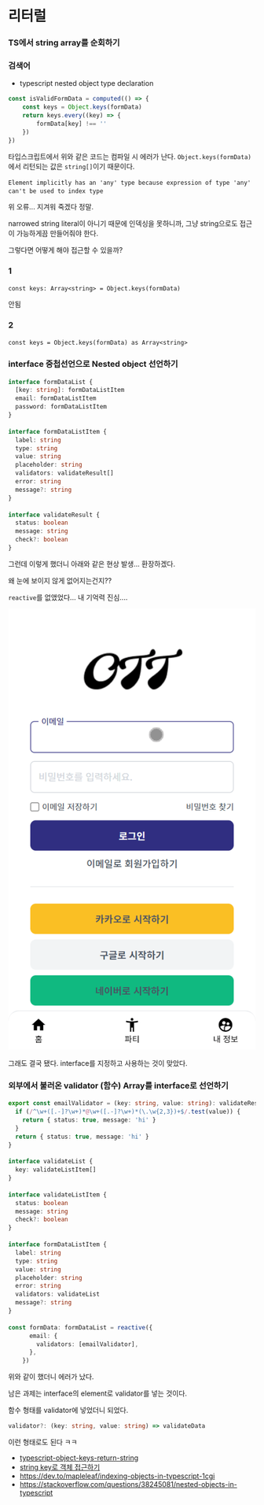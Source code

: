 # 리터럴

### TS에서 string array를 순회하기

### 검색어

- typescript nested object type declaration

```typescript
const isValidFormData = computed(() => {
    const keys = Object.keys(formData)
    return keys.every((key) => {
        formData[key] !== ''
    })
})
```

타입스크립트에서 위와 같은 코드는 컴파일 시 에러가 난다. `Object.keys(formData)` 에서 리턴되는 값은 `string[]`이기 때문이다.

`Element implicitly has an 'any' type because expression of type 'any' can't be used to index type`

위 오류... 지겨워 죽겠다 정말.

narrowed string literal이 아니기 때문에 인덱싱을 못하니까, 그냥 string으로도 접근이 가능하게끔 만들어줘야 한다.

그렇다면 어떻게 해야 접근할 수 있을까?

### 1 

`const keys: Array<string> = Object.keys(formData)`

안됨

### 2

`const keys = Object.keys(formData) as Array<string>`

### interface 중첩선언으로 Nested object 선언하기

```typescript
interface formDataList {
  [key: string]: formDataListItem
  email: formDataListItem
  password: formDataListItem
}

interface formDataListItem {
  label: string
  type: string
  value: string
  placeholder: string
  validators: validateResult[]
  error: string
  message?: string
}

interface validateResult {
  status: boolean
  message: string
  check?: boolean
}
```

그런데 이렇게 했더니 아래와 같은 현상 발생... 환장하겠다.

왜 눈에 보이지 않게 없어지는건지??

`reactive`를 없앴었다... 내 기억력 진심....

![bug1](literal.assets/bug1.gif)

그래도 결국 됐다. interface를 지정하고 사용하는 것이 맞았다.

### 외부에서 불러온 validator (함수) Array를 interface로 선언하기

```typescript
export const emailValidator = (key: string, value: string): validateResult => {
  if (/^\w+([.-]?\w+)*@\w+([.-]?\w+)*(\.\w{2,3})+$/.test(value)) {
    return { status: true, message: 'hi' }
  }
  return { status: true, message: 'hi' }
}

interface validateList {
  key: validateListItem[]
}

interface validateListItem {
  status: boolean
  message: string
  check?: boolean
}

interface formDataListItem {
  label: string
  type: string
  value: string
  placeholder: string
  error: string
  validators: validateList
  message?: string
}

const formData: formDataList = reactive({
      email: {
        validators: [emailValidator],
      },
    })
```

위와 같이 했더니 에러가 났다.

남은 과제는 interface의 element로 validator를 넣는 것이다.

함수 형태를 validator에 넣었더니 되었다.

```typescript
validator?: (key: string, value: string) => validateData
```

이런 형태로도 된다 ㅋㅋ



- [typescript-object-keys-return-string](https://stackoverflow.com/questions/52856496/typescript-object-keys-return-string)
- [string key로 객체 접근하기](https://velog.io/@yyeonjju/TypeScript-Index-Signature-string-key%EB%A1%9C-%EA%B0%9D%EC%B2%B4%EC%97%90-%EC%A0%91%EA%B7%BC%ED%95%98%EA%B8%B0)
- https://dev.to/mapleleaf/indexing-objects-in-typescript-1cgi
- https://stackoverflow.com/questions/38245081/nested-objects-in-typescript

